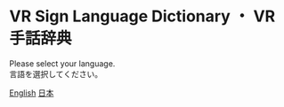 # VR Sign Language Dictionary ・ VR手話辞典
Please select your language.
<br>
言語を選択してください。

[English](/en/home.md) [日本](/jp/home.md)